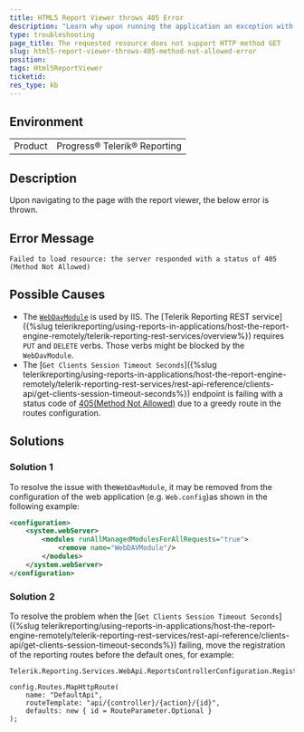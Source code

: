 ```yaml
---
title: HTML5 Report Viewer throws 405 Error
description: "Learn why upon running the application an exception with status 405 (Method Not Allowed) may be thrown."
type: troubleshooting
page_title: The requested resource does not support HTTP method GET
slug: html5-report-viewer-throws-405-method-not-allowed-error
position: 
tags: Html5ReportViewer
ticketid: 
res_type: kb
---
```


## Environment
<table>
	<tr>
		<td>Product</td>
		<td>Progress® Telerik® Reporting </td>
	</tr>
</table>

## Description
Upon navigating to the page with the report viewer, the below error is thrown.

## Error Message

`Failed to load resource: the server responded with a status of 405 (Method Not Allowed)`

## Possible Causes

* The [`WebDavModule`](https://learn.microsoft.com/en-us/iis/configuration/system.webserver/webdav/) is used by IIS. The [Telerik Reporting REST service]({%slug telerikreporting/using-reports-in-applications/host-the-report-engine-remotely/telerik-reporting-rest-services/overview%}) requires `PUT` and `DELETE` verbs. Those verbs might be blocked by the `WebDavModule`.
* The [`Get Clients Session Timeout Seconds`]({%slug telerikreporting/using-reports-in-applications/host-the-report-engine-remotely/telerik-reporting-rest-services/rest-api-reference/clients-api/get-clients-session-timeout-seconds%}) endpoint is failing with a status code of [405(Method Not Allowed)](https://developer.mozilla.org/en-US/docs/Web/HTTP/Status/405) due to a greedy route in the routes configuration.

## Solutions

### Solution 1

To resolve the issue with the`WebDavModule`, it may be removed from the configuration of the web application (e.g. `Web.config`)as shown in the following example:

````XML
<configuration>
	<system.webServer>
		<modules runAllManagedModulesForAllRequests="true">
			<remove name="WebDAVModule"/>
		</modules>
	</system.webServer>
</configuration>
````

### Solution 2

To resolve the problem when the [`Get Clients Session Timeout Seconds`]({%slug telerikreporting/using-reports-in-applications/host-the-report-engine-remotely/telerik-reporting-rest-services/rest-api-reference/clients-api/get-clients-session-timeout-seconds%}) failing, move the registration of the reporting routes before the default ones, for example:

````CSharp
Telerik.Reporting.Services.WebApi.ReportsControllerConfiguration.RegisterRoutes(config);

config.Routes.MapHttpRoute(
	name: "DefaultApi",
	routeTemplate: "api/{controller}/{action}/{id}",
	defaults: new { id = RouteParameter.Optional }
);
````

